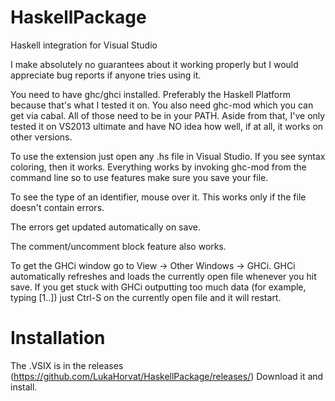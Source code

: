 HaskellPackage
==============

Haskell integration for Visual Studio

I make absolutely no guarantees about it working properly but I would appreciate bug reports if anyone tries using it.

You need to have ghc/ghci installed. Preferably the Haskell Platform because that's what I tested it on.
You also need ghc-mod which you can get via cabal. All of those need to be in your PATH.
Aside from that, I've only tested it on VS2013 ultimate and have NO idea how well, if at all, it works on other versions.

To use the extension just open any .hs file in Visual Studio. If you see syntax coloring, then it works.
Everything works by invoking ghc-mod from the command line so to use features make sure you save your file.

To see the type of an identifier, mouse over it. This works only if the file doesn't contain errors.

The errors get updated automatically on save.

The comment/uncomment block feature also works.

To get the GHCi window go to View -> Other Windows -> GHCi.
GHCi automatically refreshes and loads the currently open file whenever you hit save. If you get stuck with GHCi outputting too much data (for example, typing [1..]) just Ctrl-S on the currently open file and it will restart.

Installation
============

The .VSIX is in the releases (https://github.com/LukaHorvat/HaskellPackage/releases/)
Download it and install.
